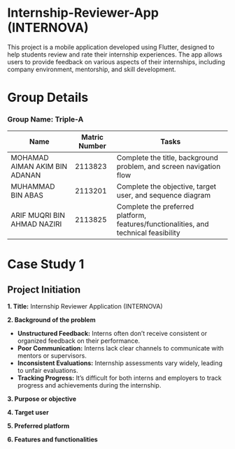 # Internship-Reviewer-App (INTERNOVA)
This project is a mobile application developed using Flutter, designed to help students review and rate their internship experiences. The app allows users to provide feedback on various aspects of their internships, including company environment, mentorship, and skill development.

# Group Details
### Group Name: Triple-A

|                    Name                   |    Matric Number     |                                          Tasks                                              |
|-------------------------------------------|----------------------|---------------------------------------------------------------------------------------------|                                 
|      MOHAMAD AIMAN AKIM BIN ADANAN        |       2113823        |             Complete the title, background problem, and screen navigation flow               |
|            MUHAMMAD BIN ABAS              |       2113201        |                Complete the objective, target user, and sequence diagram                     |
|       ARIF MUQRI BIN AHMAD NAZIRI         |       2113825        |     Complete the preferred platform, features/functionalities, and technical feasibility     |


# Case Study 1
## Project Initiation

**1. Title:**
Internship Reviewer Application (INTERNOVA)

**2. Background of the problem**
- **Unstructured Feedback:** Interns often don’t receive consistent or organized feedback on their performance.
- **Poor Communication:** Interns lack clear channels to communicate with mentors or supervisors.
- **Inconsistent Evaluations:** Internship assessments vary widely, leading to unfair evaluations.
- **Tracking Progress:** It’s difficult for both interns and employers to track progress and achievements during the internship.

**3. Purpose or objective**

**4. Target user**

**5. Preferred platform**

**6. Features and functionalities**

